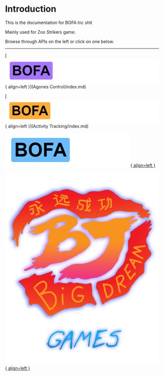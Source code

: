 # Introduction

This is the documentation for BOFA Inc shit

Mainly used for Zoo Strikers game.

Browse through APIs on the left or click on one below.

--------------

[![Logo](assets/bac.png){ align=left }](Agones Control/index.md)


[![Logo](assets/bat.png){ align=left }](Activity Tracking/index.md)


[![Logo](assets/bs.png){ align=left }](STUN/index.md)


[![Logo](assets/logo.png){ align=left }](BDAPI/index.md)